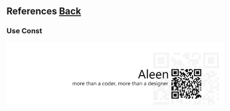 ## References [**Back**](./../README.md)

### Use Const

<a href="http://aleen42.github.io/" target="_blank" ><img src="./../pic/tail.gif"></a>